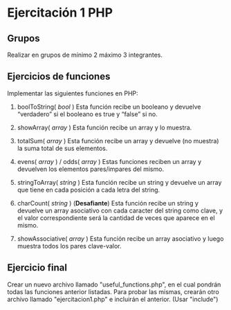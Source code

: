 # Ejercitación 1 PHP

## Grupos

Realizar en grupos de mínimo 2 máximo 3 integrantes.

## Ejercicios de funciones

Implementar las siguientes funciones en PHP:

1. boolToString( _bool_ )
   Esta función recibe un booleano y devuelve “verdadero” si el booleano es true y “false” si no.

2. showArray( _array_ )
   Esta función recibe un array y lo muestra.

3. totalSum( _array_ )
   Esta función recibe un array y devuelve (no muestra) la suma total de sus elementos.

4. evens( _array_ ) / odds( _array_ )
   Estas funciones reciben un array y devuelven los elementos pares/impares del mismo.

5. stringToArray( _string_ )
   Esta función recibe un string y devuelve un array que tiene en cada posición a cada letra del string.

6. charCount( _string_ ) (**Desafiante**)
   Esta función recibe un string y devuelve un array asociativo con cada caracter del string como clave, y el valor correspondiente será la cantidad de veces que aparece en el mismo.

7. showAssociative( _array_ )
   Esta función recibe un array asociativo y luego muestra todos los pares clave-valor.

## Ejercicio final

Crear un nuevo archivo llamado "useful_functions.php", en el cual pondrán todas las funciones anterior listadas. Para probar las mismas, crearán otro archivo llamado "ejercitacion1.php" e incluirán el anterior. (Usar "include")
